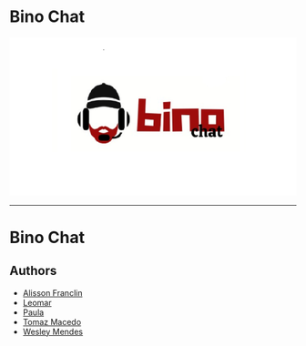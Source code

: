 # Bino Chat

<p align="center">
   <a href="https://github.com/TomazAlexandre/ccr-hack">
     <img src="logon.PNG" alt="Bino Chat API" title="Bino Chatbot" width="600px">
   </a>
</p>

-----------------

#  Bino Chat


## Authors

- [Alisson Franclin]()  
- [Leomar]()  
- [Paula]()  
- [Tomaz Macedo](https://github.com/tomazalexandre)  
- [Wesley Mendes](https://github.com/WesGtoX)  
